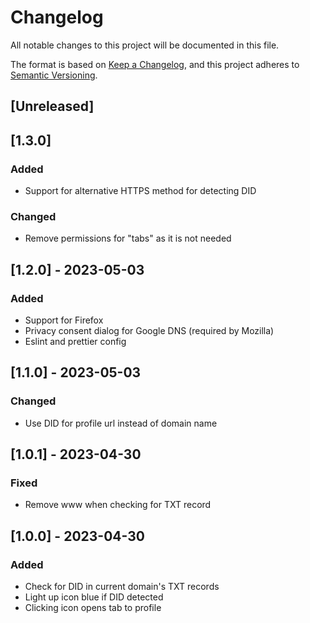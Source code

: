 <!-- markdownlint-disable MD024 -->

# Changelog

All notable changes to this project will be documented in this file.

The format is based on [Keep a Changelog](https://keepachangelog.com/en/1.0.0/),
and this project adheres to [Semantic Versioning](https://semver.org/spec/v2.0.0.html).

## [Unreleased]

## [1.3.0]

### Added

- Support for alternative HTTPS method for detecting DID

### Changed

- Remove permissions for "tabs" as it is not needed

## [1.2.0] - 2023-05-03

### Added

- Support for Firefox
- Privacy consent dialog for Google DNS (required by Mozilla)
- Eslint and prettier config

## [1.1.0] - 2023-05-03

### Changed

- Use DID for profile url instead of domain name

## [1.0.1] - 2023-04-30

### Fixed

- Remove www when checking for TXT record

## [1.0.0] - 2023-04-30

### Added

- Check for DID in current domain's TXT records
- Light up icon blue if DID detected
- Clicking icon opens tab to profile
